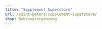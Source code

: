 ```yaml
---
title: "Supplement Superstore"
url: /saint-peters/supplement-superstore/
shop: Nahrungsergänzung
---
```

